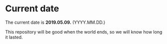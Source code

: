 # Current date

The current date is **2019.05.09.** (YYYY.MM.DD.)

This repository will be good when the world ends, so we will know how long it lasted.